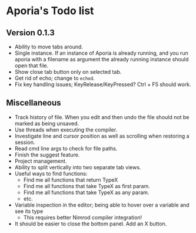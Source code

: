 # Aporia's Todo list

## Version 0.1.3

* Ability to move tabs around.
* Single instance. If an instance of Aporia is already running, and you run aporia with a filename as argument the already running instance should open that file.
* Show close tab button only on selected tab.
* Get rid of echo; change to `echod`.
* Fix key handling issues; KeyRelease/KeyPressed? Ctrl + F5 should work.

## Miscellaneous

* Track history of file. When you edit and then undo the file should not be marked as being unsaved.
* Use threads when executing the compiler.
* Investigate line and cursor position as well as scrolling when restoring a session.
* Read cmd line args to check for file paths.
* Finish the suggest feature.
* Project management.
* Ability to split vertically into two separate tab views.
* Useful ways to find functions:
  * Find me all functions that return TypeX
  * Find me all functions that take TypeX as first param.
  * Find me all functions that take TypeX as any param.
  * etc.
* Variable inspection in the editor; being able to hover over a variable and see its type
  * This requires better Nimrod compiler integration!
* It should be easier to close the bottom panel. Add an X button.